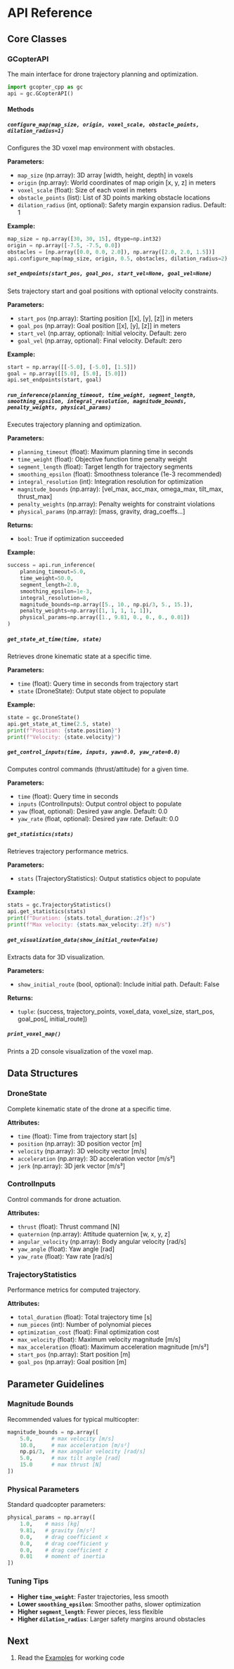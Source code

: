 # API Reference

## Core Classes

### GCopterAPI

The main interface for drone trajectory planning and optimization.

```python
import gcopter_cpp as gc
api = gc.GCopterAPI()
```

#### Methods

##### `configure_map(map_size, origin, voxel_scale, obstacle_points, dilation_radius=1)`

Configures the 3D voxel map environment with obstacles.

**Parameters:**
- `map_size` (np.array): 3D array [width, height, depth] in voxels
- `origin` (np.array): World coordinates of map origin [x, y, z] in meters
- `voxel_scale` (float): Size of each voxel in meters
- `obstacle_points` (list): List of 3D points marking obstacle locations
- `dilation_radius` (int, optional): Safety margin expansion radius. Default: 1

**Example:**
```python
map_size = np.array([30, 30, 15], dtype=np.int32)
origin = np.array([-7.5, -7.5, 0.0])
obstacles = [np.array([0.0, 0.0, 2.0]), np.array([2.0, 2.0, 1.5])]
api.configure_map(map_size, origin, 0.5, obstacles, dilation_radius=2)
```

##### `set_endpoints(start_pos, goal_pos, start_vel=None, goal_vel=None)`

Sets trajectory start and goal positions with optional velocity constraints.

**Parameters:**
- `start_pos` (np.array): Starting position [[x], [y], [z]] in meters
- `goal_pos` (np.array): Goal position [[x], [y], [z]] in meters  
- `start_vel` (np.array, optional): Initial velocity. Default: zero
- `goal_vel` (np.array, optional): Final velocity. Default: zero

**Example:**
```python
start = np.array([[-5.0], [-5.0], [1.5]])
goal = np.array([[5.0], [5.0], [5.0]])
api.set_endpoints(start, goal)
```

##### `run_inference(planning_timeout, time_weight, segment_length, smoothing_epsilon, integral_resolution, magnitude_bounds, penalty_weights, physical_params)`

Executes trajectory planning and optimization.

**Parameters:**
- `planning_timeout` (float): Maximum planning time in seconds
- `time_weight` (float): Objective function time penalty weight
- `segment_length` (float): Target length for trajectory segments
- `smoothing_epsilon` (float): Smoothness tolerance (1e-3 recommended)
- `integral_resolution` (int): Integration resolution for optimization
- `magnitude_bounds` (np.array): [vel_max, acc_max, omega_max, tilt_max, thrust_max]
- `penalty_weights` (np.array): Penalty weights for constraint violations
- `physical_params` (np.array): [mass, gravity, drag_coeffs...] 

**Returns:**
- `bool`: True if optimization succeeded

**Example:**
```python
success = api.run_inference(
    planning_timeout=5.0,
    time_weight=50.0,
    segment_length=2.0,
    smoothing_epsilon=1e-3,
    integral_resolution=8,
    magnitude_bounds=np.array([5., 10., np.pi/3, 5., 15.]),
    penalty_weights=np.array([1, 1, 1, 1, 1]),
    physical_params=np.array([1., 9.81, 0., 0., 0., 0.01])
)
```

##### `get_state_at_time(time, state)`

Retrieves drone kinematic state at a specific time.

**Parameters:**
- `time` (float): Query time in seconds from trajectory start
- `state` (DroneState): Output state object to populate

**Example:**
```python
state = gc.DroneState()
api.get_state_at_time(2.5, state)
print(f"Position: {state.position}")
print(f"Velocity: {state.velocity}")
```

##### `get_control_inputs(time, inputs, yaw=0.0, yaw_rate=0.0)`

Computes control commands (thrust/attitude) for a given time.

**Parameters:**
- `time` (float): Query time in seconds
- `inputs` (ControlInputs): Output control object to populate
- `yaw` (float, optional): Desired yaw angle. Default: 0.0
- `yaw_rate` (float, optional): Desired yaw rate. Default: 0.0

##### `get_statistics(stats)`

Retrieves trajectory performance metrics.

**Parameters:**
- `stats` (TrajectoryStatistics): Output statistics object to populate

**Example:**
```python
stats = gc.TrajectoryStatistics()
api.get_statistics(stats)
print(f"Duration: {stats.total_duration:.2f}s")
print(f"Max velocity: {stats.max_velocity:.2f} m/s")
```

##### `get_visualization_data(show_initial_route=False)`

Extracts data for 3D visualization.

**Parameters:**
- `show_initial_route` (bool, optional): Include initial path. Default: False

**Returns:**
- `tuple`: (success, trajectory_points, voxel_data, voxel_size, start_pos, goal_pos[, initial_route])

##### `print_voxel_map()`

Prints a 2D console visualization of the voxel map.

## Data Structures

### DroneState

Complete kinematic state of the drone at a specific time.

**Attributes:**
- `time` (float): Time from trajectory start [s]
- `position` (np.array): 3D position vector [m]
- `velocity` (np.array): 3D velocity vector [m/s]
- `acceleration` (np.array): 3D acceleration vector [m/s²]
- `jerk` (np.array): 3D jerk vector [m/s³]

### ControlInputs

Control commands for drone actuation.

**Attributes:**
- `thrust` (float): Thrust command [N]
- `quaternion` (np.array): Attitude quaternion [w, x, y, z]
- `angular_velocity` (np.array): Body angular velocity [rad/s]
- `yaw_angle` (float): Yaw angle [rad]
- `yaw_rate` (float): Yaw rate [rad/s]

### TrajectoryStatistics

Performance metrics for computed trajectory.

**Attributes:**
- `total_duration` (float): Total trajectory time [s]
- `num_pieces` (int): Number of polynomial pieces
- `optimization_cost` (float): Final optimization cost
- `max_velocity` (float): Maximum velocity magnitude [m/s]
- `max_acceleration` (float): Maximum acceleration magnitude [m/s²]
- `start_pos` (np.array): Start position [m]
- `goal_pos` (np.array): Goal position [m]

## Parameter Guidelines

### Magnitude Bounds
Recommended values for typical multicopter:
```python
magnitude_bounds = np.array([
    5.0,      # max velocity [m/s]
    10.0,     # max acceleration [m/s²] 
    np.pi/3,  # max angular velocity [rad/s]
    5.0,      # max tilt angle [rad]
    15.0      # max thrust [N]
])
```

### Physical Parameters
Standard quadcopter parameters:
```python
physical_params = np.array([
    1.0,    # mass [kg]
    9.81,   # gravity [m/s²]
    0.0,    # drag coefficient x
    0.0,    # drag coefficient y  
    0.0,    # drag coefficient z
    0.01    # moment of inertia
])
```

### Tuning Tips

- **Higher `time_weight`**: Faster trajectories, less smooth
- **Lower `smoothing_epsilon`**: Smoother paths, slower optimization
- **Higher `segment_length`**: Fewer pieces, less flexible
- **Higher `dilation_radius`**: Larger safety margins around obstacles

## Next

1. Read the [Examples](../examples/) for working code  
